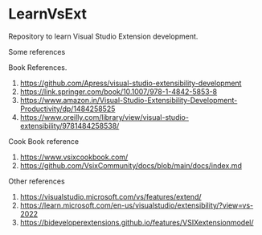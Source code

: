 # LearnVsExt
Repository to learn Visual Studio Extension development. 


Some references

Book References.

1. https://github.com/Apress/visual-studio-extensibility-development
2. https://link.springer.com/book/10.1007/978-1-4842-5853-8
3. https://www.amazon.in/Visual-Studio-Extensibility-Development-Productivity/dp/1484258525
4. https://www.oreilly.com/library/view/visual-studio-extensibility/9781484258538/

Cook Book reference
1. https://www.vsixcookbook.com/
2. https://github.com/VsixCommunity/docs/blob/main/docs/index.md

Other references
1. https://visualstudio.microsoft.com/vs/features/extend/
2. https://learn.microsoft.com/en-us/visualstudio/extensibility/?view=vs-2022
3. https://bideveloperextensions.github.io/features/VSIXextensionmodel/

